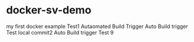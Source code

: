 # docker-sv-demo
my first docker example
Test1 Autaomated Build Trigger
Auto Build trigger Test local commit2
Auto Build trigger Test 9

